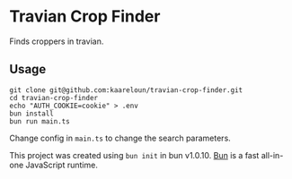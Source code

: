 # Travian Crop Finder

Finds croppers in travian.

## Usage

```
git clone git@github.com:kaareloun/travian-crop-finder.git
cd travian-crop-finder
echo "AUTH_COOKIE=cookie" > .env
bun install
bun run main.ts
```

Change config in `main.ts` to change the search parameters.

This project was created using `bun init` in bun v1.0.10. [Bun](https://bun.sh) is a fast all-in-one JavaScript runtime.
